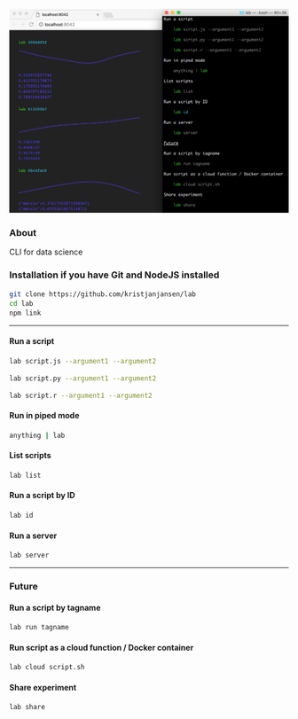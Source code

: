 ![](./screenshot.png)

### About

CLI for data science

### Installation if you have Git and NodeJS installed

```sh
git clone https://github.com/kristjanjansen/lab
cd lab
npm link
```
---

#### Run a script

```sh
lab script.js --argument1 --argument2
```

```sh
lab script.py --argument1 --argument2
```

```sh
lab script.r --argument1 --argument2
```

#### Run in piped mode

```sh
anything | lab
```

#### List scripts

```sh
lab list
```

#### Run a script by ID

```sh
lab id
```

#### Run a server

```sh
lab server
```

---

### Future

#### Run a script by tagname

```sh
lab run tagname
```

#### Run script as a cloud function / Docker container

```sh
lab cloud script.sh
```

#### Share experiment

```sh
lab share
```